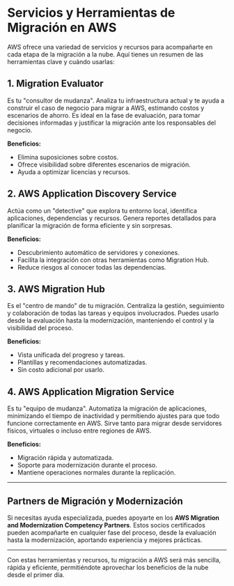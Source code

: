 # Servicios y Herramientas de Migración en AWS

AWS ofrece una variedad de servicios y recursos para acompañarte en cada etapa de la migración a la nube. Aquí tienes un resumen de las herramientas clave y cuándo usarlas:

## 1. Migration Evaluator

Es tu "consultor de mudanza". Analiza tu infraestructura actual y te ayuda a construir el caso de negocio para migrar a AWS, estimando costos y escenarios de ahorro. Es ideal en la fase de evaluación, para tomar decisiones informadas y justificar la migración ante los responsables del negocio.

**Beneficios:**

- Elimina suposiciones sobre costos.
- Ofrece visibilidad sobre diferentes escenarios de migración.
- Ayuda a optimizar licencias y recursos.

## 2. AWS Application Discovery Service

Actúa como un "detective" que explora tu entorno local, identifica aplicaciones, dependencias y recursos. Genera reportes detallados para planificar la migración de forma eficiente y sin sorpresas.

**Beneficios:**

- Descubrimiento automático de servidores y conexiones.
- Facilita la integración con otras herramientas como Migration Hub.
- Reduce riesgos al conocer todas las dependencias.

## 3. AWS Migration Hub

Es el "centro de mando" de tu migración. Centraliza la gestión, seguimiento y colaboración de todas las tareas y equipos involucrados. Puedes usarlo desde la evaluación hasta la modernización, manteniendo el control y la visibilidad del proceso.

**Beneficios:**

- Vista unificada del progreso y tareas.
- Plantillas y recomendaciones automatizadas.
- Sin costo adicional por usarlo.

## 4. AWS Application Migration Service

Es tu "equipo de mudanza". Automatiza la migración de aplicaciones, minimizando el tiempo de inactividad y permitiendo ajustes para que todo funcione correctamente en AWS. Sirve tanto para migrar desde servidores físicos, virtuales o incluso entre regiones de AWS.

**Beneficios:**

- Migración rápida y automatizada.
- Soporte para modernización durante el proceso.
- Mantiene operaciones normales durante la replicación.

---

## Partners de Migración y Modernización

Si necesitas ayuda especializada, puedes apoyarte en los **AWS Migration and Modernization Competency Partners**. Estos socios certificados pueden acompañarte en cualquier fase del proceso, desde la evaluación hasta la modernización, aportando experiencia y mejores prácticas.

---

Con estas herramientas y recursos, tu migración a AWS será más sencilla, rápida y eficiente, permitiéndote aprovechar los beneficios de la nube desde el primer día.
